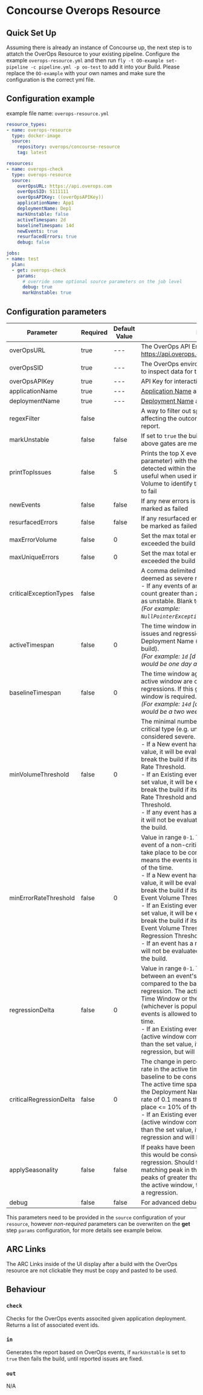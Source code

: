 # Concourse Overops Resource

## Quick Set Up

Assuming there is already an instance of Concourse up, the next step is to attatch the OverOps Resource to your existing pipeline. Configure the example ```overops-resource.yml``` and then run ```fly -t OO-example set-pipeline -c pipeline.yml -p oo-test``` to add it into your Build. Please replace the ```OO-example``` with your own names and make sure the configuration is the correct yml file.

## Configuration example

example file name: `overops-resource.yml`

```yaml
resource_types:
- name: overops-resource
  type: docker-image
  source:
    repository: overops/concourse-resource
    tag: latest

resources:
- name: overops-check
  type: overops-resource
  source:
    overOpsURL: https://api.overops.com
    overOpsSID: S111111
    overOpsAPIKey: ((overOpsAPIKey))
    applicationName: App1
    deploymentName: Dep1
    markUnstable: false
    activeTimespan: 2d
    baselineTimespan: 14d
    newEvents: true
    resurfacedErrors: true
    debug: false

jobs:
- name: test
  plan:
  - get: overops-check
    params:
      # override some optional source parameters on the job level
      debug: true
      markUnstable: true
```
## Configuration parameters

Parameter | Required | Default Value | Description
---------|----------|---------|---------
overOpsURL | true | --- | The OverOps API Endpoint(Saas: https://api.overops.com)
overOpsSID | true | --- | The OverOps environment identifier (e.g S4567) to inspect data for this build
overOpsAPIKey | true | --- | API Key for interaction with OverOps API
applicationName | true | --- | [Application Name](https://doc.overops.com/docs/naming-your-application-server-deployment) as specified in OverOps
deploymentName  | true | --- | [Deployment Name](https://doc.overops.com/docs/naming-your-application-server-deployment) as specified in OverOps
regexFilter     | false | | A way to filter out specific event types from affecting the outcome of the OverOps Reliability report.
markUnstable    | false | false | If set to `true` the build will be failed if any of the above gates are met
printTopIssues  | false | 5 | Prints the top X events (as provided by this parameter) with the highest volume of errors detected within the active time window, This is useful when used in conjunction with Max Error Volume to identify the errors which caused a build to fail
newEvents       | false | false | If any new errors is detected, the build will be marked as failed
resurfacedErrors| false | false | If any resurfaced errors is detected, the build will be marked as failed
maxErrorVolume  | false | 0     | Set the max total error volume allowed. If exceeded the build will be marked as failed
maxUniqueErrors | false | 0     | Set the max total error volume allowed. If exceeded the build will be marked as failed
criticalExceptionTypes | false | | A comma delimited list of exception types that are deemed as severe regardless of their volume.<br>- If any events of any exceptions listed have a count greater than zero, the build will be marked as unstable. Blank to skip this test.<br>*(For example: `NullPointerException,IndexOutOfBoundsException`)*
activeTimespan  | false | 0 | The time window inspected to search for new issues and regressions. Set to zero to use the Deployment Name (which would be the current build).<br>_(For example: `1d` [d - day, h - hour, m - minute] would be one day active time window)_
baselineTimespan| false | 0 | The time window against which events in the active window are compared to test for regressions. If this gate is used, baseline time window is required.<br>_(For example: `14d` [d - day, h - hour, m - minute] would be a two week baseline time window.)_
minVolumeThreshold| false | 0 | The minimal number of times an event of a non-critical type (e.g. uncaught) must take place to be considered severe.<br>  - If a New event has a count greater than the set value, it will be evaluated as severe and could break the build if its event rate is above the Event Rate Threshold.<br> - If an Existing event has a count greater than the set value, it will be evaluated as severe and could break the build if its event rate is above the Event Rate Threshold and the Critical Regression Threshold.<br> - If any event has a count less than the set value, it will not be evaluated as severe and will not break the build.
minErrorRateThreshold| false | 0 | Value in range `0-1`. The minimum rate at which event of a non-critical type (e.g. uncaught) must take place to be considered severe. A rate of 0.1 means the events is allowed to take place <= 10% of the time.<br>- If a New event has a rate greater than the set value, it will be evaluated as severe and could break the build if its event volume is above the Event Volume Threshold. <br>- If an Existing event has a rate greater than the set value, it will be evaluated as severe and could break the build if its event volume is above the Event Volume Threshold and the Critical Regression Threshold.<br>- If an event has a rate less than the set value, it will not be evaluated as severe and will not break the build.
regressionDelta | false | 0 | Value in range `0-1`. The change in percentage between an event's rate in the active time span compared to the baseline to be considered a regression. The active time span is the Active Time Window or the Deployment Name (whichever is populated). A rate of 0.1 means the events is allowed to take place <= 10% of the time.<br>- If an Existing event has an error rate delta (active window compared to baseline) greater than the set value, it will be marked as a regression, but will not break the build.
criticalRegressionDelta | false | 0 | The change in percentage between an event's rate in the active time span compared to the baseline to be considered a critical regression. The active time span is the Active Time Window or the Deployment Name (whichever is populated). A rate of 0.1 means the events is allowed to take place <= 10% of the time.<br>- If an Existing event has an error rate delta (active window compared to baseline) greater than the set value, it will be marked as a severe regression and will break the build.
applySeasonality | false | false | If peaks have been seen in baseline window, then this would be considered normal and not a regression. Should the plugin identify an equal or matching peak in the baseline time window, or two peaks of greater than 50% of the volume seen in the active window, the event will not be marked as a regression.
debug | false | false | For advanced debugging purposes only

This parameters need to be provided in the `source` configuration of your `resource`,
however _non-required_ parameters can be overwriten on the **get** step `params` configuration,
for more details see example below.

## ARC Links

The ARC Links inside of the UI display after a build with the OverOps resource are not clickable they must be copy and pasted to be used.

## Behaviour

### `check`

Checks for the OverOps events associted given application deployment. Returns a list of associated event ids.

### `in`

Generates the report based on OverOps events, if `markUnstable` is set to `true` then fails the build, until reported issues are fixed.

### `out`

N/A
